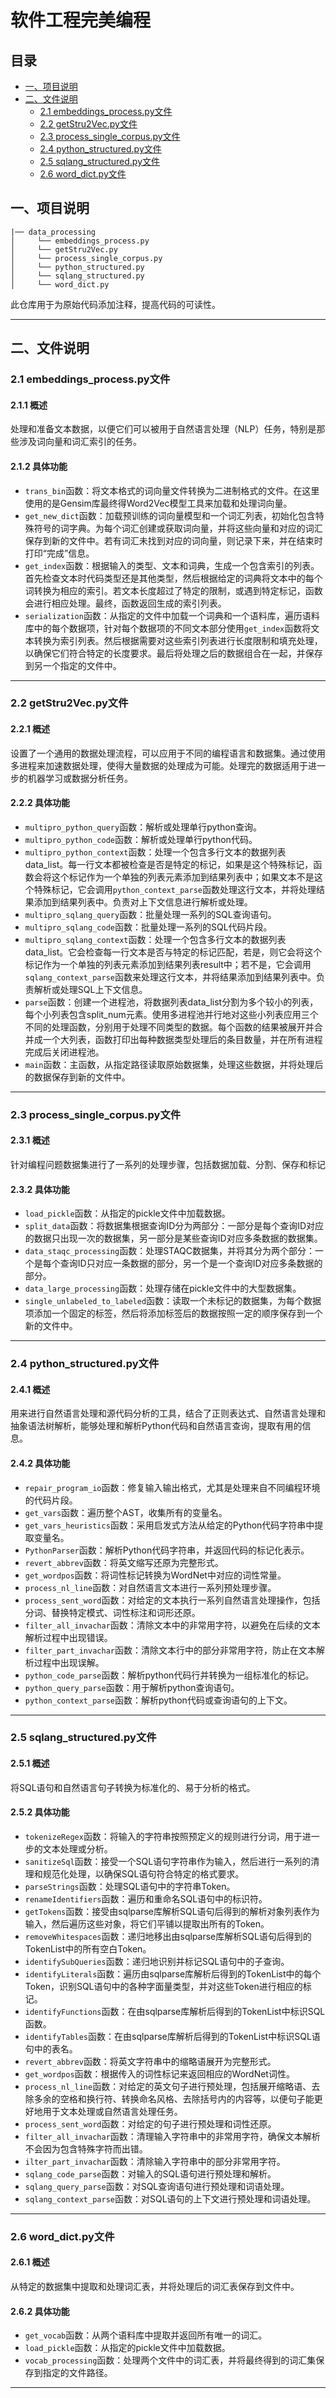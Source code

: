 # 软件工程完美编程

## 目录
- [一、项目说明](#项目说明)
- [二、文件说明](#文件说明)
  - [2.1 embeddings_process.py文件](#embeddings_processpy文件)
  - [2.2 getStru2Vec.py文件](#getstru2vecpy文件)
  - [2.3 process_single_corpus.py文件](#process_single_corpuspy文件)
  - [2.4 python_structured.py文件](#python_structuredpy文件)
  - [2.5 sqlang_structured.py文件](#sqlang_structuredpy文件)
  - [2.6 word_dict.py文件](#word_dictpy文件)

## 一、项目说明
```
|── data_processing  
│     └── embeddings_process.py  
│     └── getStru2Vec.py
│     └── process_single_corpus.py
│     └── python_structured.py
│     └── sqlang_structured.py
│     └── word_dict.py  
```
此仓库用于为原始代码添加注释，提高代码的可读性。
***

## 二、文件说明
### 2.1 embeddings_process.py文件
#### 2.1.1 概述
处理和准备文本数据，以便它们可以被用于自然语言处理（NLP）任务，特别是那些涉及词向量和词汇索引的任务。
#### 2.1.2 具体功能
* `trans_bin`函数：将文本格式的词向量文件转换为二进制格式的文件。在这里使用的是Gensim库最终得Word2Vec模型工具来加载和处理词向量。
* `get_new_dict`函数：加载预训练的词向量模型和一个词汇列表，初始化包含特殊符号的词字典。为每个词汇创建或获取词向量，并将这些向量和对应的词汇保存到新的文件中。若有词汇未找到对应的词向量，则记录下来，并在结束时打印“完成”信息。
* `get_index`函数：根据输入的类型、文本和词典，生成一个包含索引的列表。首先检查文本时代码类型还是其他类型，然后根据给定的词典将文本中的每个词转换为相应的索引。若文本长度超过了特定的限制，或遇到特定标记，函数会进行相应处理。最终，函数返回生成的索引列表。
* `serialization`函数：从指定的文件中加载一个词典和一个语料库，遍历语料库中的每个数据项，针对每个数据项的不同文本部分使用`get_index`函数将文本转换为索引列表。然后根据需要对这些索引列表进行长度限制和填充处理，以确保它们符合特定的长度要求。最后将处理之后的数据组合在一起，并保存到另一个指定的文件中。
***

### 2.2 getStru2Vec.py文件
#### 2.2.1 概述
设置了一个通用的数据处理流程，可以应用于不同的编程语言和数据集。通过使用多进程来加速数据处理，使得大量数据的处理成为可能。处理完的数据适用于进一步的机器学习或数据分析任务。
#### 2.2.2 具体功能
* `multipro_python_query`函数：解析或处理单行python查询。
* `multipro_python_code`函数：解析或处理单行python代码。
* `multipro_python_context`函数：处理一个包含多行文本的数据列表data_list。每一行文本都被检查是否是特定的标记，如果是这个特殊标记，函数会将这个标记作为一个单独的列表元素添加到结果列表中；如果文本不是这个特殊标记，它会调用`python_context_parse`函数处理这行文本，并将处理结果添加到结果列表中。负责对上下文信息进行解析或处理。
* `multipro_sqlang_query`函数：批量处理一系列的SQL查询语句。
* `multipro_sqlang_code`函数：批量处理一系列的SQL代码片段。
* `multipro_sqlang_context`函数：处理一个包含多行文本的数据列表data_list。它会检查每一行文本是否与特定的标记匹配，若是，则它会将这个标记作为一个单独的列表元素添加到结果列表result中；若不是，它会调用`sqlang_context_parse`函数来处理这行文本，并将结果添加到结果列表中。负责解析或处理SQL上下文信息。
* `parse`函数：创建一个进程池，将数据列表data_list分割为多个较小的列表，每个小列表包含split_num元素。使用多进程池并行地对这些小列表应用三个不同的处理函数，分别用于处理不同类型的数据。每个函数的结果被展开并合并成一个大列表，函数打印出每种数据类型处理后的条目数量，并在所有进程完成后关闭进程池。
* `main`函数：主函数，从指定路径读取原始数据集，处理这些数据，并将处理后的数据保存到新的文件中。
***

### 2.3 process_single_corpus.py文件
#### 2.3.1 概述
针对编程问题数据集进行了一系列的处理步骤，包括数据加载、分割、保存和标记
#### 2.3.2 具体功能
* `load_pickle`函数：从指定的pickle文件中加载数据。
* `split_data`函数：将数据集根据查询ID分为两部分：一部分是每个查询ID对应的数据只出现一次的数据集，另一部分是某些查询ID对应多条数据的数据集。
* `data_staqc_processing`函数：处理STAQC数据集，并将其分为两个部分：一个是每个查询ID只对应一条数据的部分，另一个是一个查询ID对应多条数据的部分。
* `data_large_processing`函数：处理存储在pickle文件中的大型数据集。
* `single_unlabeled_to_labeled`函数：读取一个未标记的数据集，为每个数据项添加一个固定的标签，然后将添加标签后的数据按照一定的顺序保存到一个新的文件中。
***

### 2.4 python_structured.py文件
#### 2.4.1 概述
用来进行自然语言处理和源代码分析的工具，结合了正则表达式、自然语言处理和抽象语法树解析，能够处理和解析Python代码和自然语言查询，提取有用的信息。
#### 2.4.2 具体功能
* `repair_program_io`函数：修复输入输出格式，尤其是处理来自不同编程环境的代码片段。
* `get_vars`函数：遍历整个AST，收集所有的变量名。
* `get_vars_heuristics`函数：采用启发式方法从给定的Python代码字符串中提取变量名。
* `PythonParser`函数：解析Python代码字符串，并返回代码的标记化表示。
* `revert_abbrev`函数：将英文缩写还原为完整形式。
* `get_wordpos`函数：将词性标记转换为WordNet中对应的词性常量。
* `process_nl_line`函数：对自然语言文本进行一系列预处理步骤。
* `process_sent_word`函数：对给定的文本执行一系列自然语言处理操作，包括分词、替换特定模式、词性标注和词形还原。
* `filter_all_invachar`函数：清除文本中的非常用字符，以避免在后续的文本解析过程中出现错误。
* `filter_part_invachar`函数：清除文本行中的部分非常用字符，防止在文本解析过程中出现误解。
* `python_code_parse`函数：解析python代码行并转换为一组标准化的标记。
* `python_query_parse`函数：用于解析python查询语句。
* `python_context_parse`函数：解析python代码或查询语句的上下文。
***

### 2.5 sqlang_structured.py文件
#### 2.5.1 概述
将SQL语句和自然语言句子转换为标准化的、易于分析的格式。
#### 2.5.2 具体功能
* `tokenizeRegex`函数：将输入的字符串按照预定义的规则进行分词，用于进一步的文本处理或分析。
* `sanitizeSql`函数：接受一个SQL语句字符串作为输入，然后进行一系列的清理和规范化处理，以确保SQL语句符合特定的格式要求。
* `parseStrings`函数：处理SQL语句中的字符串Token。
* `renameIdentifiers`函数：遍历和重命名SQL语句中的标识符。
* `getTokens`函数：接受由sqlparse库解析SQL语句后得到的解析对象列表作为输入，然后遍历这些对象，将它们平铺以提取出所有的Token。
* `removeWhitespaces`函数：递归地移出由sqlparse库解析SQL语句后得到的TokenList中的所有空白Token。
* `identifySubQueries`函数：递归地识别并标记SQL语句中的子查询。
* `identifyLiterals`函数：遍历由sqlparse库解析后得到的TokenList中的每个Token，识别SQL语句中的各种字面量类型，并对这些Token进行相应的标记。
* `identifyFunctions`函数：在由sqlparse库解析后得到的TokenList中标识SQL函数。
* `identifyTables`函数：在由sqlparse库解析后得到的TokenList中标识SQL语句中的表名。
* `revert_abbrev`函数：将英文字符串中的缩略语展开为完整形式。
* `get_wordpos`函数：根据传入的词性标记来返回相应的WordNet词性。
* `process_nl_line`函数：对给定的英文句子进行预处理，包括展开缩略语、去除多余的空格和换行符、转换命名风格、去除括号内的内容等，以便句子能更好地用于文本处理或自然语言处理任务。
* `process_sent_word`函数：对给定的句子进行预处理和词性还原。
* `filter_all_invachar`函数：清理输入字符串中的非常用字符，确保文本解析不会因为包含特殊字符而出错。
* `ilter_part_invachar`函数：清除输入字符串中的部分非常用字符。
* `sqlang_code_parse`函数：对输入的SQL语句进行预处理和解析。
* `sqlang_query_parse`函数：对SQL查询语句进行预处理和词语处理。
* `sqlang_context_parse`函数：对SQL语句的上下文进行预处理和词语处理。
***

### 2.6 word_dict.py文件
#### 2.6.1 概述
从特定的数据集中提取和处理词汇表，并将处理后的词汇表保存到文件中。
#### 2.6.2 具体功能
* `get_vocab`函数：从两个语料库中提取并返回所有唯一的词汇。
* `load_pickle`函数：从指定的pickle文件中加载数据。
* `vocab_processing`函数：处理两个文件中的词汇表，并将最终得到的词汇集保存到指定的文件路径。
***
